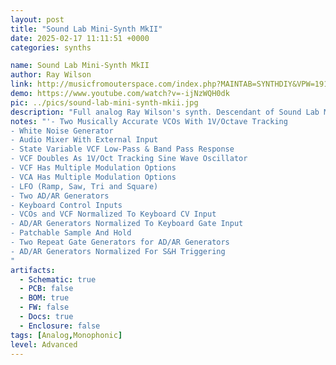 ```yaml
---
layout: post
title: "Sound Lab Mini-Synth MkII"
date: 2025-02-17 11:11:51 +0000
categories: synths

name: Sound Lab Mini-Synth MkII
author: Ray Wilson
link: http://musicfromouterspace.com/index.php?MAINTAB=SYNTHDIY&VPW=1910&VPH=871
demo: https://www.youtube.com/watch?v=-ijNzWQH0dk
pic: ../pics/sound-lab-mini-synth-mkii.jpg
description: "Full analog Ray Wilson's synth. Descendant of Sound Lab Mini-Synth."
notes: "'- Two Musically Accurate VCOs With 1V/Octave Tracking
- White Noise Generator
- Audio Mixer With External Input
- State Variable VCF Low-Pass & Band Pass Response
- VCF Doubles As 1V/Oct Tracking Sine Wave Oscillator
- VCF Has Multiple Modulation Options
- VCA Has Multiple Modulation Options
- LFO (Ramp, Saw, Tri and Square)
- Two AD/AR Generators
- Keyboard Control Inputs
- VCOs and VCF Normalized To Keyboard CV Input
- AD/AR Generators Normalized To Keyboard Gate Input
- Patchable Sample And Hold
- Two Repeat Gate Generators for AD/AR Generators
- AD/AR Generators Normalized For S&H Triggering
"
artifacts:
  - Schematic: true
  - PCB: false
  - BOM: true
  - FW: false
  - Docs: true
  - Enclosure: false
tags: [Analog,Monophonic]
level: Advanced
---
```


